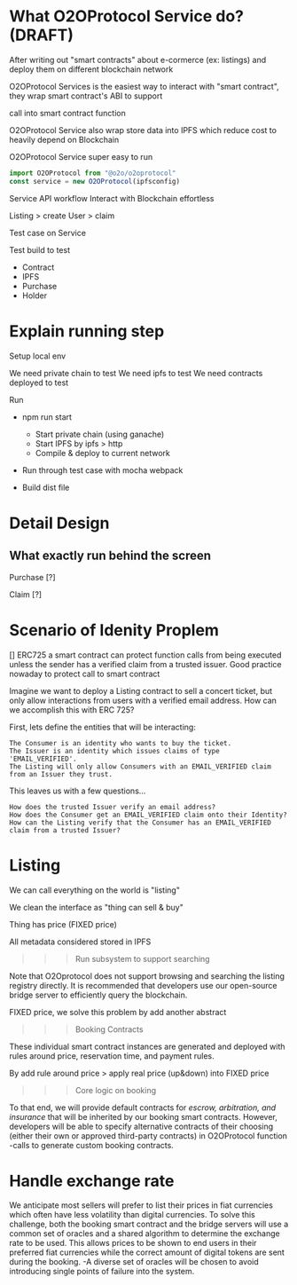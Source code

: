 # What O2OProtocol Service do? (DRAFT)
After writing out "smart contracts" about e-cormerce (ex: listings) and deploy them on different blockchain network

O2OProtocol Services is the easiest way to interact with "smart contract", they wrap smart contract's ABI to support

call into smart contract function

O2OProtocol Service also wrap store data into IPFS which reduce cost to heavily depend on Blockchain

O2OProtocol Service super easy to run

```js
import O2OProtocol from "@o2o/o2oprotocol"
const service = new O2OProtocol(ipfsconfig)
```

Service API workflow
Interact with Blockchain effortless

Listing > create
User > claim

Test case on Service

Test build to test 

+ Contract
+ IPFS
+ Purchase
+ Holder


# Explain running step
Setup local env

We need private chain to test
We need ipfs to test
We need contracts deployed to test

Run 

+ npm run start

  - Start private chain (using ganache)
  - Start IPFS by ipfs > http
  - Compile & deploy to current network

+ Run through test case with mocha webpack

+ Build dist file

# Detail Design

## What exactly run behind the screen

Purchase [?]

Claim [?]

# Scenario of Idenity Proplem

[] ERC725
a smart contract can protect function calls from being executed unless the sender has a verified claim from a trusted issuer.
Good practice nowaday to protect call to smart contract

Imagine we want to deploy a Listing contract to sell a concert ticket, but only allow interactions from users with a verified email address. How can we accomplish this with ERC 725?

First, lets define the entities that will be interacting:

    The Consumer is an identity who wants to buy the ticket.
    The Issuer is an identity which issues claims of type 'EMAIL_VERIFIED'.
    The Listing will only allow Consumers with an EMAIL_VERIFIED claim from an Issuer they trust.
This leaves us with a few questions...

    How does the trusted Issuer verify an email address?
    How does the Consumer get an EMAIL_VERIFIED claim onto their Identity?
    How can the Listing verify that the Consumer has an EMAIL_VERIFIED claim from a trusted Issuer?


# Listing
We can call everything on the world is "listing"

We clean the interface as "thing can sell & buy"

Thing has price (FIXED price)

All metadata considered stored in IPFS

>>> Run subsystem to support searching

Note that O2Oprotocol does not support browsing and searching the listing registry directly.
It is recommended that developers use our open-source bridge server to efficiently query the blockchain.


FIXED price, we solve this problem by add another abstract

>>>Booking Contracts

These individual smart contract instances are generated and deployed with rules around price, reservation time, and payment rules.

By add rule around price > apply real price (up&down) into FIXED price

>>>Core logic on booking

To that end, we will provide default contracts for _escrow, arbitration, and insurance_ that will be inherited by our booking smart contracts.
However, developers will be able to specify alternative contracts of their choosing (either their own or approved third-party contracts) in O2OProtocol function
-calls to generate custom booking contracts.

# Handle exchange rate

We anticipate most sellers will prefer to list their prices in fiat currencies which often have less volatility than digital currencies.
To solve this challenge, both the booking smart contract and the bridge servers will use a common set of oracles and a shared algorithm to determine the exchange rate to be used.
This allows prices to be shown to end users in their preferred fiat currencies while the correct amount of digital tokens are sent during the booking.
-A diverse set of oracles will be chosen to avoid introducing single points of failure into the system.